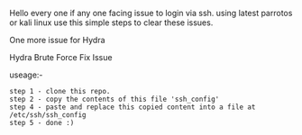 Hello every one if any one facing issue to login via ssh. 
using latest parrotos or kali linux use this simple steps to clear these issues.

One more issue for Hydra 

Hydra Brute Force Fix Issue

useage:-
```
step 1 - clone this repo.
step 2 - copy the contents of this file 'ssh_config'
step 4 - paste and replace this copied content into a file at /etc/ssh/ssh_config
step 5 - done :)
```
